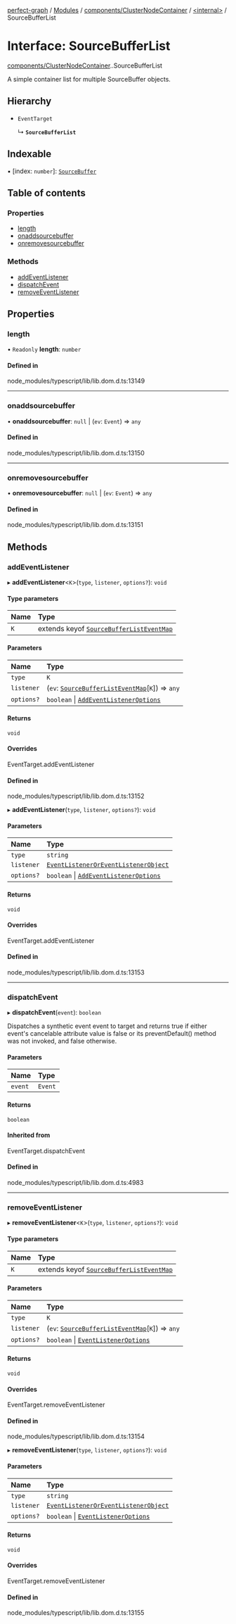 [perfect-graph](../README.md) / [Modules](../modules.md) / [components/ClusterNodeContainer](../modules/components_ClusterNodeContainer.md) / [<internal\>](../modules/components_ClusterNodeContainer._internal_.md) / SourceBufferList

# Interface: SourceBufferList

[components/ClusterNodeContainer](../modules/components_ClusterNodeContainer.md).[<internal>](../modules/components_ClusterNodeContainer._internal_.md).SourceBufferList

A simple container list for multiple SourceBuffer objects.

## Hierarchy

- `EventTarget`

  ↳ **`SourceBufferList`**

## Indexable

▪ [index: `number`]: [`SourceBuffer`](../modules/components_ClusterNodeContainer._internal_.md#sourcebuffer)

## Table of contents

### Properties

- [length](components_ClusterNodeContainer._internal_.SourceBufferList.md#length)
- [onaddsourcebuffer](components_ClusterNodeContainer._internal_.SourceBufferList.md#onaddsourcebuffer)
- [onremovesourcebuffer](components_ClusterNodeContainer._internal_.SourceBufferList.md#onremovesourcebuffer)

### Methods

- [addEventListener](components_ClusterNodeContainer._internal_.SourceBufferList.md#addeventlistener)
- [dispatchEvent](components_ClusterNodeContainer._internal_.SourceBufferList.md#dispatchevent)
- [removeEventListener](components_ClusterNodeContainer._internal_.SourceBufferList.md#removeeventlistener)

## Properties

### length

• `Readonly` **length**: `number`

#### Defined in

node_modules/typescript/lib/lib.dom.d.ts:13149

___

### onaddsourcebuffer

• **onaddsourcebuffer**: ``null`` \| (`ev`: `Event`) => `any`

#### Defined in

node_modules/typescript/lib/lib.dom.d.ts:13150

___

### onremovesourcebuffer

• **onremovesourcebuffer**: ``null`` \| (`ev`: `Event`) => `any`

#### Defined in

node_modules/typescript/lib/lib.dom.d.ts:13151

## Methods

### addEventListener

▸ **addEventListener**<`K`\>(`type`, `listener`, `options?`): `void`

#### Type parameters

| Name | Type |
| :------ | :------ |
| `K` | extends keyof [`SourceBufferListEventMap`](components_ClusterNodeContainer._internal_.SourceBufferListEventMap.md) |

#### Parameters

| Name | Type |
| :------ | :------ |
| `type` | `K` |
| `listener` | (`ev`: [`SourceBufferListEventMap`](components_ClusterNodeContainer._internal_.SourceBufferListEventMap.md)[`K`]) => `any` |
| `options?` | `boolean` \| [`AddEventListenerOptions`](components_ClusterNodeContainer._internal_.AddEventListenerOptions.md) |

#### Returns

`void`

#### Overrides

EventTarget.addEventListener

#### Defined in

node_modules/typescript/lib/lib.dom.d.ts:13152

▸ **addEventListener**(`type`, `listener`, `options?`): `void`

#### Parameters

| Name | Type |
| :------ | :------ |
| `type` | `string` |
| `listener` | [`EventListenerOrEventListenerObject`](../modules/components_ClusterNodeContainer._internal_.md#eventlisteneroreventlistenerobject) |
| `options?` | `boolean` \| [`AddEventListenerOptions`](components_ClusterNodeContainer._internal_.AddEventListenerOptions.md) |

#### Returns

`void`

#### Overrides

EventTarget.addEventListener

#### Defined in

node_modules/typescript/lib/lib.dom.d.ts:13153

___

### dispatchEvent

▸ **dispatchEvent**(`event`): `boolean`

Dispatches a synthetic event event to target and returns true if either event's cancelable attribute value is false or its preventDefault() method was not invoked, and false otherwise.

#### Parameters

| Name | Type |
| :------ | :------ |
| `event` | `Event` |

#### Returns

`boolean`

#### Inherited from

EventTarget.dispatchEvent

#### Defined in

node_modules/typescript/lib/lib.dom.d.ts:4983

___

### removeEventListener

▸ **removeEventListener**<`K`\>(`type`, `listener`, `options?`): `void`

#### Type parameters

| Name | Type |
| :------ | :------ |
| `K` | extends keyof [`SourceBufferListEventMap`](components_ClusterNodeContainer._internal_.SourceBufferListEventMap.md) |

#### Parameters

| Name | Type |
| :------ | :------ |
| `type` | `K` |
| `listener` | (`ev`: [`SourceBufferListEventMap`](components_ClusterNodeContainer._internal_.SourceBufferListEventMap.md)[`K`]) => `any` |
| `options?` | `boolean` \| [`EventListenerOptions`](components_ClusterNodeContainer._internal_.EventListenerOptions.md) |

#### Returns

`void`

#### Overrides

EventTarget.removeEventListener

#### Defined in

node_modules/typescript/lib/lib.dom.d.ts:13154

▸ **removeEventListener**(`type`, `listener`, `options?`): `void`

#### Parameters

| Name | Type |
| :------ | :------ |
| `type` | `string` |
| `listener` | [`EventListenerOrEventListenerObject`](../modules/components_ClusterNodeContainer._internal_.md#eventlisteneroreventlistenerobject) |
| `options?` | `boolean` \| [`EventListenerOptions`](components_ClusterNodeContainer._internal_.EventListenerOptions.md) |

#### Returns

`void`

#### Overrides

EventTarget.removeEventListener

#### Defined in

node_modules/typescript/lib/lib.dom.d.ts:13155
